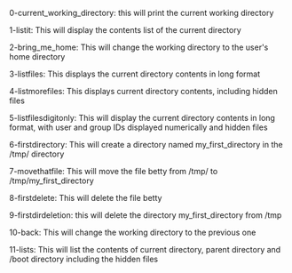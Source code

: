 0-current_working_directory: this will print the current working directory

1-listit: This will display the contents list of the current directory

2-bring_me_home: This will change the working directory to the user's home directory

3-listfiles: This displays the current directory contents in long format

4-listmorefiles: This displays current directory contents, including hidden files

5-listfilesdigitonly: This will display the current directory contents in long format, with user and group IDs displayed numerically and hidden files

6-firstdirectory: This will create a directory named my_first_directory in the /tmp/ directory

7-movethatfile: This will move the file betty from /tmp/ to /tmp/my_first_directory

8-firstdelete: This will delete the file betty

9-firstdirdeletion: this will delete the directory my_first_directory from /tmp

10-back: This will change the working directory to the previous one

11-lists: This will list the contents of current directory, parent directory and /boot directory including the hidden files
